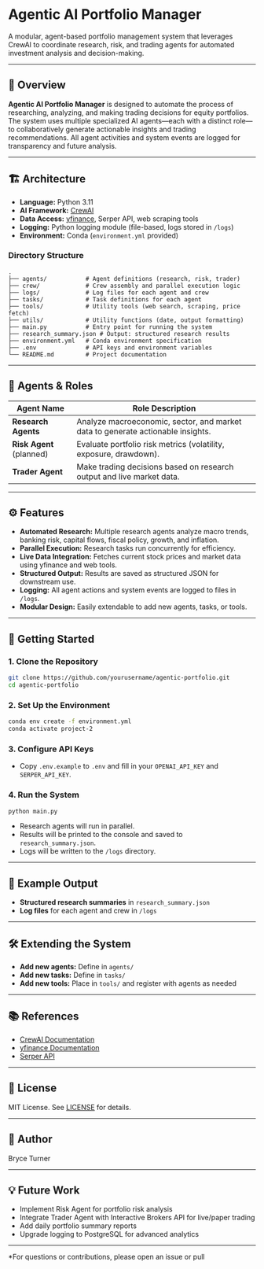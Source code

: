 # Agentic AI Portfolio Manager

A modular, agent-based portfolio management system that leverages CrewAI to coordinate research, risk, and trading agents for automated investment analysis and decision-making.

---

## 🚀 Overview

**Agentic AI Portfolio Manager** is designed to automate the process of researching, analyzing, and making trading decisions for equity portfolios. The system uses multiple specialized AI agents—each with a distinct role—to collaboratively generate actionable insights and trading recommendations. All agent activities and system events are logged for transparency and future analysis.

---

## 🏗️ Architecture

- **Language:** Python 3.11
- **AI Framework:** [CrewAI](https://github.com/joaomdmoura/crewAI)
- **Data Access:** [yfinance](https://github.com/ranaroussi/yfinance), Serper API, web scraping tools
- **Logging:** Python logging module (file-based, logs stored in `/logs`)
- **Environment:** Conda (`environment.yml` provided)

### Directory Structure

```
.
├── agents/           # Agent definitions (research, risk, trader)
├── crew/             # Crew assembly and parallel execution logic
├── logs/             # Log files for each agent and crew
├── tasks/            # Task definitions for each agent
├── tools/            # Utility tools (web search, scraping, price fetch)
├── utils/            # Utility functions (date, output formatting)
├── main.py           # Entry point for running the system
├── research_summary.json # Output: structured research results
├── environment.yml   # Conda environment specification
├── .env              # API keys and environment variables
└── README.md         # Project documentation
```

---

## 🧠 Agents & Roles

| Agent Name                  | Role Description                                                                                   |
|-----------------------------|---------------------------------------------------------------------------------------------------|
| **Research Agents**         | Analyze macroeconomic, sector, and market data to generate actionable insights.                   |
| **Risk Agent** (planned)    | Evaluate portfolio risk metrics (volatility, exposure, drawdown).                                 |
| **Trader Agent**            | Make trading decisions based on research output and live market data.                             |

---

## ⚙️ Features

- **Automated Research:** Multiple research agents analyze macro trends, banking risk, capital flows, fiscal policy, growth, and inflation.
- **Parallel Execution:** Research tasks run concurrently for efficiency.
- **Live Data Integration:** Fetches current stock prices and market data using yfinance and web tools.
- **Structured Output:** Results are saved as structured JSON for downstream use.
- **Logging:** All agent actions and system events are logged to files in `/logs`.
- **Modular Design:** Easily extendable to add new agents, tasks, or tools.

---

## 🏁 Getting Started

### 1. Clone the Repository

```sh
git clone https://github.com/yourusername/agentic-portfolio.git
cd agentic-portfolio
```

### 2. Set Up the Environment

```sh
conda env create -f environment.yml
conda activate project-2
```

### 3. Configure API Keys

- Copy `.env.example` to `.env` and fill in your `OPENAI_API_KEY` and `SERPER_API_KEY`.

### 4. Run the System

```sh
python main.py
```

- Research agents will run in parallel.
- Results will be printed to the console and saved to `research_summary.json`.
- Logs will be written to the `/logs` directory.

---

## 📝 Example Output

- **Structured research summaries** in `research_summary.json`
- **Log files** for each agent and crew in `/logs`

---

## 🛠️ Extending the System

- **Add new agents:** Define in `agents/`
- **Add new tasks:** Define in `tasks/`
- **Add new tools:** Place in `tools/` and register with agents as needed

---

## 📚 References

- [CrewAI Documentation](https://docs.crewai.com/)
- [yfinance Documentation](https://github.com/ranaroussi/yfinance)
- [Serper API](https://serper.dev/)

---

## 📝 License

MIT License. See [LICENSE](LICENSE) for details.

---

## 👤 Author

Bryce Turner

---

## 💡 Future Work

- Implement Risk Agent for portfolio risk analysis
- Integrate Trader Agent with Interactive Brokers API for live/paper trading
- Add daily portfolio summary reports
- Upgrade logging to PostgreSQL for advanced analytics

---

*For questions or contributions, please open an issue or pull